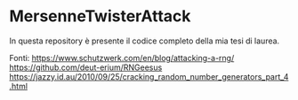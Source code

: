 # MersenneTwisterAttack
In questa repository è presente il codice completo della mia tesi di laurea.

Fonti:
https://www.schutzwerk.com/en/blog/attacking-a-rng/
https://github.com/deut-erium/RNGeesus
https://jazzy.id.au/2010/09/25/cracking_random_number_generators_part_4.html

